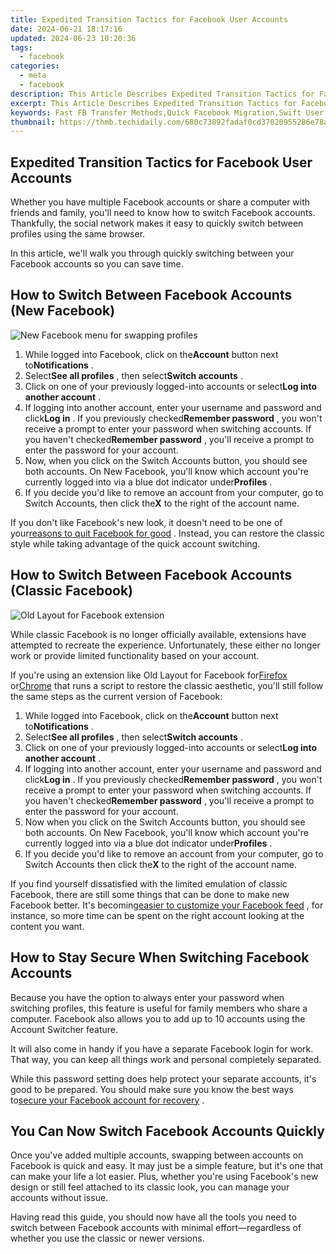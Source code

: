 ```yaml
---
title: Expedited Transition Tactics for Facebook User Accounts
date: 2024-06-21 18:17:16
updated: 2024-06-23 10:20:36
tags:
  - facebook
categories:
  - meta
  - facebook
description: This Article Describes Expedited Transition Tactics for Facebook User Accounts
excerpt: This Article Describes Expedited Transition Tactics for Facebook User Accounts
keywords: Fast FB Transfer Methods,Quick Facebook Migration,Swift User Switching on FB,Efficient Account Handover,Accelerated Profile Move,Rapid Social Media Change,Instant FB Transition Tactics
thumbnail: https://thmb.techidaily.com/680c73892fadaf0cd37020955286e78a6c2698cf86437727fe7a9aa1c7291d00.jpg
---
```


## Expedited Transition Tactics for Facebook User Accounts

 Whether you have multiple Facebook accounts or share a computer with friends and family, you'll need to know how to switch Facebook accounts. Thankfully, the social network makes it easy to quickly switch between profiles using the same browser.

 In this article, we'll walk you through quickly switching between your Facebook accounts so you can save time.

## How to Switch Between Facebook Accounts (New Facebook)

![New Facebook menu for swapping profiles](https://static1.makeuseofimages.com/wordpress/wp-content/uploads/2022/10/New_Facebook_switchaccounts_menu.png)

1. While logged into Facebook, click on the**Account** button next to**Notifications** .
2. Select**See all profiles** , then select**Switch accounts** .
3. Click on one of your previously logged-into accounts or select**Log into another account** .
4. If logging into another account, enter your username and password and click**Log in** . If you previously checked**Remember password** , you won't receive a prompt to enter your password when switching accounts. If you haven't checked**Remember password** , you'll receive a prompt to enter the password for your account.
5. Now, when you click on the Switch Accounts button, you should see both accounts. On New Facebook, you'll know which account you're currently logged into via a blue dot indicator under**Profiles** .
6. If you decide you'd like to remove an account from your computer, go to Switch Accounts, then click the**X** to the right of the account name.

 If you don't like Facebook's new look, it doesn't need to be one of your[reasons to quit Facebook for good](https://www.makeuseof.com/reasons-to-quit-facebook/) . Instead, you can restore the classic style while taking advantage of the quick account switching.

## How to Switch Between Facebook Accounts (Classic Facebook)

![Old Layout for Facebook extension](https://static1.makeuseofimages.com/wordpress/wp-content/uploads/2022/10/OldLayout_for_Facebook_extension.png)

 While classic Facebook is no longer officially available, extensions have attempted to recreate the experience. Unfortunately, these either no longer work or provide limited functionality based on your account.

 If you're using an extension like Old Layout for Facebook for[Firefox](https://addons.mozilla.org/en-US/firefox/addon/old-layout-for-facebook/) or[Chrome](https://chrome.google.com/webstore/detail/old-layout-for-facebook/abmkkackbbimmdbfjdilpnfaegaeagge) that runs a script to restore the classic aesthetic, you'll still follow the same steps as the current version of Facebook:

1. While logged into Facebook, click on the**Account** button next to**Notifications** .
2. Select**See all profiles** , then select**Switch accounts** .
3. Click on one of your previously logged-into accounts or select**Log into another account** .
4. If logging into another account, enter your username and password and click**Log in** . If you previously checked**Remember password** , you won't receive a prompt to enter your password when switching accounts. If you haven't checked**Remember password** , you'll receive a prompt to enter the password for your account.
5. Now when you click on the Switch Accounts button, you should see both accounts. On New Facebook, you'll know which account you're currently logged into via a blue dot indicator under**Profiles** .
6. If you decide you'd like to remove an account from your computer, go to Switch Accounts then click the**X** to the right of the account name.

 If you find yourself dissatisfied with the limited emulation of classic Facebook, there are still some things that can be done to make new Facebook better. It's becoming[easier to customize your Facebook feed](https://www.makeuseof.com/new-facebook-features-to-customize-feed/) , for instance, so more time can be spent on the right account looking at the content you want.

## How to Stay Secure When Switching Facebook Accounts

 Because you have the option to always enter your password when switching profiles, this feature is useful for family members who share a computer. Facebook also allows you to add up to 10 accounts using the Account Switcher feature.

 It will also come in handy if you have a separate Facebook login for work. That way, you can keep all things work and personal completely separated.

 While this password setting does help protect your separate accounts, it's good to be prepared. You should make sure you know the best ways to[secure your Facebook account for recovery](https://www.makeuseof.com/tag/5-secure-facebook-account-recoverable/) .

## You Can Now Switch Facebook Accounts Quickly

 Once you've added multiple accounts, swapping between accounts on Facebook is quick and easy. It may just be a simple feature, but it's one that can make your life a lot easier. Plus, whether you're using Facebook's new design or still feel attached to its classic look, you can manage your accounts without issue.

 Having read this guide, you should now have all the tools you need to switch between Facebook accounts with minimal effort—regardless of whether you use the classic or newer versions.


<ins class="adsbygoogle"
     style="display:block"
     data-ad-format="autorelaxed"
     data-ad-client="ca-pub-7571918770474297"
     data-ad-slot="1223367746"></ins>



<ins class="adsbygoogle"
     style="display:block"
     data-ad-client="ca-pub-7571918770474297"
     data-ad-slot="8358498916"
     data-ad-format="auto"
     data-full-width-responsive="true"></ins>
